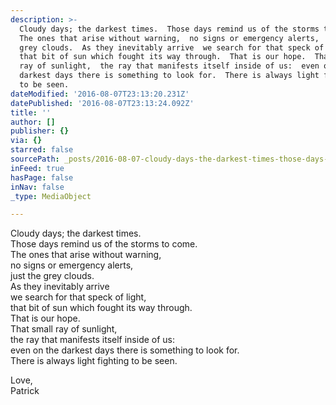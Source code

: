 ```yaml
---
description: >-
  Cloudy days; the darkest times.  Those days remind us of the storms to come. 
  The ones that arise without warning,  no signs or emergency alerts,  just the
  grey clouds.  As they inevitably arrive  we search for that speck of light, 
  that bit of sun which fought its way through.  That is our hope.  That small
  ray of sunlight,  the ray that manifests itself inside of us:  even on the
  darkest days there is something to look for.  There is always light fighting
  to be seen.
dateModified: '2016-08-07T23:13:20.231Z'
datePublished: '2016-08-07T23:13:24.092Z'
title: ''
author: []
publisher: {}
via: {}
starred: false
sourcePath: _posts/2016-08-07-cloudy-days-the-darkest-times-those-days-remind-us-of-the.md
inFeed: true
hasPage: false
inNav: false
_type: MediaObject

---
```

Cloudy days; the darkest times.  
Those days remind us of the storms to come.  
The ones that arise without warning,  
no signs or emergency alerts,  
just the grey clouds.  
As they inevitably arrive  
we search for that speck of light,  
that bit of sun which fought its way through.  
That is our hope.  
That small ray of sunlight,  
the ray that manifests itself inside of us:  
even on the darkest days there is something to look for.  
There is always light fighting to be seen.

Love,  
Patrick